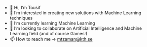 - 👋 Hi, I’m Tousif
- 👀 I’m interested in creating new solutions with Machine Learning techniques
- 🌱 I’m currently learning Machine Learning
- 💞️ I’m looking to collaborate on Artificial Intelligence and Machine Learning field (and of course Games!)
- 📫 How to reach me -> mtzaman@kth.se
<!---
tousif47/tousif47 is a ✨ special ✨ repository because its `README.md` (this file) appears on your GitHub profile.
You can click the Preview link to take a look at your changes.
--->
